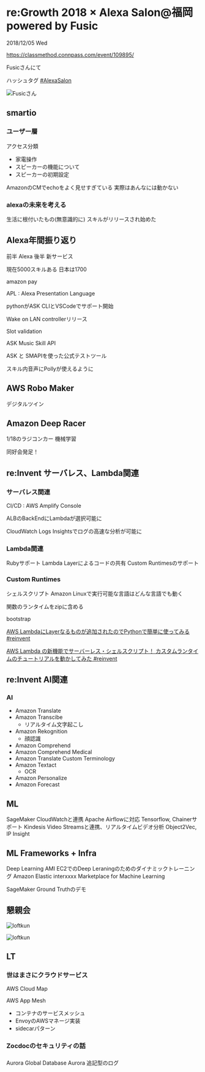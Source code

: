# re:Growth 2018 × Alexa Salon@福岡 powered by Fusic

2018/12/05 Wed

https://classmethod.connpass.com/event/109895/

Fusicさんにて

ハッシュタグ [#AlexaSalon](https://twitter.com/search?q=%23AlexaSalon&src=typd)

![Fusicさん](https://pbs.twimg.com/media/DtpSk3UVAAABsYu.jpg "Fusicさん")

## smartio

### ユーザー層

アクセス分類

- 家電操作
- スピーカーの機能について
- スピーカーの初期設定

AmazonのCMでechoをよく見せすぎている
実際はあんなには動かない

### alexaの未来を考える

生活に根付いたもの(無意識的に)
スキルがリリースされ始めた

## Alexa年間振り返り

前半 Alexa
後半 新サービス

現在5000スキルある
日本は1700

amazon pay

APL : Alexa Presentation Language

pythonがASK CLIとVSCodeでサポート開始

Wake on LAN controllerリリース

Slot validation

ASK Music Skill API

ASK と SMAPIを使った公式テストツール

スキル内音声にPollyが使えるように

## AWS Robo Maker

デジタルツイン

## Amazon Deep Racer

1/18のラジコンカー
機械学習

同好会発足！

## re:Invent サーバレス、Lambda関連

### サーバレス関連

CI/CD : AWS Amplify Console

ALBのBackEndにLambdaが選択可能に

CloudWatch Logs Insightsでログの高速な分析が可能に

### Lambda関連

Rubyサポート
Lambda Layerによるコードの共有
Custom Runtimesのサポート

### Custom Runtimes

シェルスクリプト
Amazon Linuxで実行可能な言語はどんな言語でも動く

関数のランタイムをzipに含める

bootstrap

[AWS LambdaにLayerなるものが追加されたのでPythonで簡単に使ってみる #reinvent](https://dev.classmethod.jp/server-side/python/lambda-layer-simply-use-by-python/)

[AWS Lambda の新機能でサーバーレス・シェルスクリプト！ カスタムランタイムのチュートリアルを動かしてみた #reinvent](https://dev.classmethod.jp/cloud/aws/tutorial-lambda-custom-runtime-with-shellscript/)

## re:Invent AI関連

### AI

- Amazon Translate
- Amazon Transcibe
  - リアルタイム文字起こし
- Amazon Rekognition
  - 顔認識
- Amazon Comprehend
- Amazon Comprehend Medical
- Amazon Translate Custom Terminology
- Amazon Textact
  - OCR
- Amazon Personalize
- Amazon Forecast

## ML

SageMaker
CloudWatchと連携
Apache Airflowに対応
Tensorflow, Chainerサポート
Kindesis Video Streamsと連携、リアルタイムビデオ分析
Object2Vec, IP Insight

## ML Frameworks + Infra

Deep Learning AMI
EC2でのDeep Leraningのためのダイナミックトレーニング
Amazon Elastic interxxxx
Marketplace for Machine Learning

SageMaker Ground Truthのデモ

## 懇親会

![loftkun](https://pbs.twimg.com/media/Dtpo-HjU0AAhY_g.jpg)

![loftkun](https://pbs.twimg.com/media/DtpqUI-VYAAEjWZ.jpg)

## LT

### 世はまさにクラウドサービス

AWS Cloud Map

AWS App Mesh

- コンテナのサービスメッシュ
- EnvoyのAWSマネージ実装
- sidecarパターン


### Zocdocのセキュリティの話

### 
Aurora Global Database
Aurora
追記型のログ


